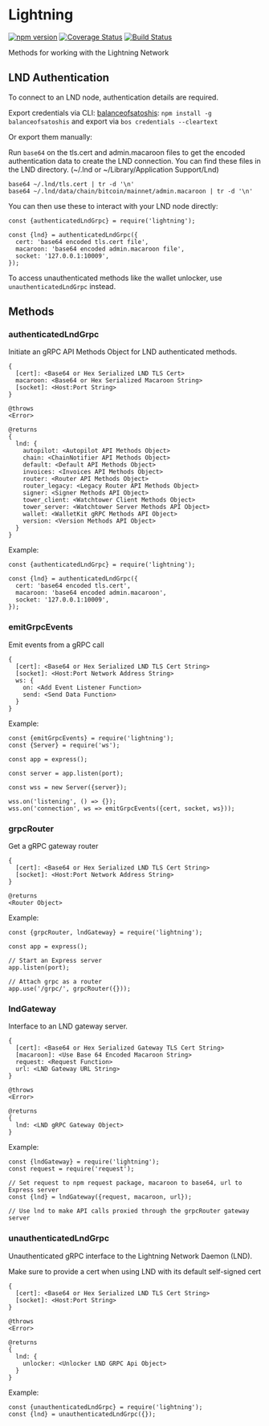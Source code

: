 # Lightning

[![npm version](https://badge.fury.io/js/lightning.svg)](https://badge.fury.io/js/lightning)
[![Coverage Status](https://coveralls.io/repos/github/alexbosworth/lightning/badge.svg?branch=master)](https://coveralls.io/github/alexbosworth/lightning?branch=master)
[![Build Status](https://travis-ci.org/alexbosworth/lightning.svg?branch=master)](https://travis-ci.org/alexbosworth/lightning)

Methods for working with the Lightning Network

## LND Authentication

To connect to an LND node, authentication details are required.

Export credentials via CLI:
[balanceofsatoshis](https://github.com/alexbosworth/balanceofsatoshis):
`npm install -g balanceofsatoshis` and export via `bos credentials --cleartext`

Or export them manually:

Run `base64` on the tls.cert and admin.macaroon files to get the encoded
authentication data to create the LND connection. You can find these files in
the LND directory. (~/.lnd or ~/Library/Application Support/Lnd)

    base64 ~/.lnd/tls.cert | tr -d '\n'
    base64 ~/.lnd/data/chain/bitcoin/mainnet/admin.macaroon | tr -d '\n'

You can then use these to interact with your LND node directly:

```node
const {authenticatedLndGrpc} = require('lightning');

const {lnd} = authenticatedLndGrpc({
  cert: 'base64 encoded tls.cert file',
  macaroon: 'base64 encoded admin.macaroon file',
  socket: '127.0.0.1:10009',
});
```

To access unauthenticated methods like the wallet unlocker, use 
`unauthenticatedLndGrpc` instead.

## Methods

### authenticatedLndGrpc

Initiate an gRPC API Methods Object for LND authenticated methods.

    {
      [cert]: <Base64 or Hex Serialized LND TLS Cert>
      macaroon: <Base64 or Hex Serialized Macaroon String>
      [socket]: <Host:Port String>
    }

    @throws
    <Error>

    @returns
    {
      lnd: {
        autopilot: <Autopilot API Methods Object>
        chain: <ChainNotifier API Methods Object>
        default: <Default API Methods Object>
        invoices: <Invoices API Methods Object>
        router: <Router API Methods Object>
        router_legacy: <Legacy Router API Methods Object>
        signer: <Signer Methods API Object>
        tower_client: <Watchtower Client Methods Object>
        tower_server: <Watchtower Server Methods API Object>
        wallet: <WalletKit gRPC Methods API Object>
        version: <Version Methods API Object>
      }
    }

Example:

```node
const {authenticatedLndGrpc} = require('lightning');

const {lnd} = authenticatedLndGrpc({
  cert: 'base64 encoded tls.cert',
  macaroon: 'base64 encoded admin.macaroon',
  socket: '127.0.0.1:10009',
});
```

### emitGrpcEvents

Emit events from a gRPC call

    {
      [cert]: <Base64 or Hex Serialized LND TLS Cert String>
      [socket]: <Host:Port Network Address String>
      ws: {
        on: <Add Event Listener Function>
        send: <Send Data Function>
      }
    }

Example:

```node
const {emitGrpcEvents} = require('lightning');
const {Server} = require('ws');

const app = express();

const server = app.listen(port);

const wss = new Server({server});

wss.on('listening', () => {});
wss.on('connection', ws => emitGrpcEvents({cert, socket, ws}));
```

### grpcRouter

Get a gRPC gateway router

    {
      [cert]: <Base64 or Hex Serialized LND TLS Cert String>
      [socket]: <Host:Port Network Address String>
    }

    @returns
    <Router Object>

Example:

```node
const {grpcRouter, lndGateway} = require('lightning');

const app = express();

// Start an Express server
app.listen(port);

// Attach grpc as a router
app.use('/grpc/', grpcRouter({}));
```

### lndGateway

Interface to an LND gateway server.

    {
      [cert]: <Base64 or Hex Serialized Gateway TLS Cert String>
      [macaroon]: <Use Base 64 Encoded Macaroon String>
      request: <Request Function>
      url: <LND Gateway URL String>
    }

    @throws
    <Error>

    @returns
    {
      lnd: <LND gRPC Gateway Object>
    }

Example:

```node
const {lndGateway} = require('lightning');
const request = require('request');

// Set request to npm request package, macaroon to base64, url to Express server
const {lnd} = lndGateway({request, macaroon, url});

// Use lnd to make API calls proxied through the grpcRouter gateway server
```

### unauthenticatedLndGrpc

Unauthenticated gRPC interface to the Lightning Network Daemon (LND).

Make sure to provide a cert when using LND with its default self-signed cert

    {
      [cert]: <Base64 or Hex Serialized LND TLS Cert String>
      [socket]: <Host:Port String>
    }

    @throws
    <Error>

    @returns
    {
      lnd: {
        unlocker: <Unlocker LND GRPC Api Object>
      }
    }

Example:

```node
const {unauthenticatedLndGrpc} = require('lightning');
const {lnd} = unauthenticatedLndGrpc({});
```
